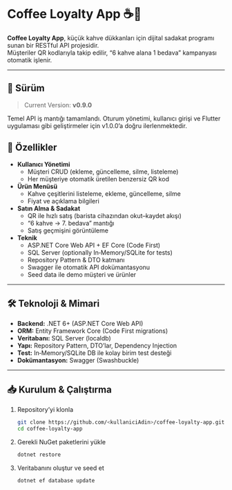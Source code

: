 # Coffee Loyalty App ☕🎉

**Coffee Loyalty App**, küçük kahve dükkanları için dijital sadakat programı sunan bir RESTful API projesidir.  
Müşteriler QR kodlarıyla takip edilir, “6 kahve alana 1 bedava” kampanyası otomatik işlenir.

---

## 🔢 Sürüm

> Current Version: **v0.9.0**

Temel API iş mantığı tamamlandı. Oturum yönetimi, kullanıcı girişi ve Flutter uygulaması gibi geliştirmeler için v1.0.0’a doğru ilerlenmektedir.


## 🚀 Özellikler

- **Kullanıcı Yönetimi**  
  - Müşteri CRUD (ekleme, güncelleme, silme, listeleme)  
  - Her müşteriye otomatik üretilen benzersiz QR kod  
- **Ürün Menüsü**  
  - Kahve çeşitlerini listeleme, ekleme, güncelleme, silme  
  - Fiyat ve açıklama bilgileri  
- **Satın Alma & Sadakat**  
  - QR ile hızlı satış (barista cihazından okut–kaydet akışı)  
  - “6 kahve → 7. bedava” mantığı  
  - Satış geçmişini görüntüleme  
- **Teknik**  
  - ASP.NET Core Web API + EF Core (Code First)  
  - SQL Server (optionally In‑Memory/SQLite for tests)  
  - Repository Pattern & DTO katmanı  
  - Swagger ile otomatik API dokümantasyonu  
  - Seed data ile demo müşteri ve ürünler  

---

## 🛠️ Teknoloji & Mimari

- **Backend:** .NET 6+ (ASP.NET Core Web API)  
- **ORM:** Entity Framework Core (Code First migrations)  
- **Veritabanı:** SQL Server (localdb)  
- **Yapı:** Repository Pattern, DTO’lar, Dependency Injection  
- **Test:** In‑Memory/SQLite DB ile kolay birim test desteği  
- **Dokümantasyon:** Swagger (Swashbuckle)  

---

## 📥 Kurulum & Çalıştırma

1. Repository’yi klonla  
   ```bash
   git clone https://github.com/<kullaniciAdin>/coffee-loyalty-app.git
   cd coffee-loyalty-app
2. Gerekli NuGet paketlerini yükle
   ```bash
   dotnet restore
3. Veritabanını oluştur ve seed et
   ```bash
   dotnet ef database update

